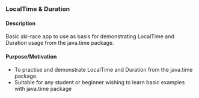 ### LocalTime & Duration 

#### Description 
Basic ski-race app to use as basis for demonstrating LocalTime and Duration usage from the java.time package. 

#### Purpose/Motivation 
- To practise and demonstrate LocalTime and Duration from the java.time package. 
- Suitable for any student or beginner wishing to learn basic examples with java.time package
